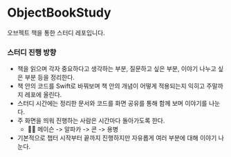 # ObjectBookStudy
오브젝트 책을 통한 스터디 레포입니다.

### 스터디 진행 방향
- 책을 읽으며 각자 중요하다고 생각하는 부분, 질문하고 싶은 부분, 이야기 나누고 싶은 부분 등을 정리한다.
- 책 안의 코드를 Swift로 바꿔보며 책 안의 개념이 어떻게 적용되는지 익히고 주말까지 레포에 올린다.
- 스터디 시간에는 정리한 문서와 코드를 화면 공유를 통해 함께 보며 이야기를 나눈다.
- 주 화면을 띄워 진행하는 사람은 시간마다 돌아가도록 한다.
  - 👨‍💻 메이슨 -> 알파카 -> 콘 -> 용병
- 기본적으로 챕터 시작부터 끝까지 진행하지만 자유롭게 여러 부분에 대해 이야기 나눈다.
